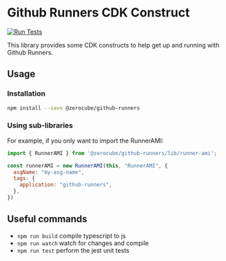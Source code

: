# Github Runners CDK Construct

[![Run Tests](https://github.com/zerocube/github-runners/actions/workflows/branch-tests.yml/badge.svg)](https://github.com/zerocube/github-runners/actions/workflows/branch-tests.yml)

This library provides some CDK constructs to help get up and running with Github Runners.

## Usage

### Installation

```bash
npm install --save @zerocube/github-runners
```

### Using sub-libraries

For example, if you only want to import the RunnerAMI:

```js
import { RunnerAMI } from '@zerocube/github-runners/lib/runner-ami';

const runnerAMI = new RunnerAMI(this, "RunnerAMI", {
  asgName: "my-asg-name",
  tags: {
    application: "github-runners",
  },
})
```

## Useful commands

 * `npm run build`   compile typescript to js
 * `npm run watch`   watch for changes and compile
 * `npm run test`    perform the jest unit tests